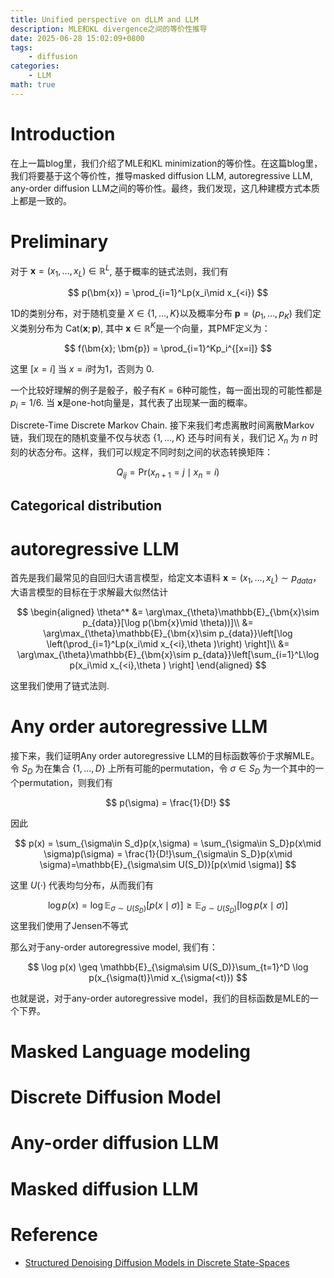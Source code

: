 ```yaml
---
title: Unified perspective on dLLM and LLM
description: MLE和KL divergence之间的等价性推导
date: 2025-06-28 15:02:09+0800
tags: 
    - diffusion
categories:
    - LLM
math: true 
---
```



# Introduction

在上一篇blog里，我们介绍了MLE和KL minimization的等价性。在这篇blog里，我们将要基于这个等价性，推导masked diffusion LLM, autoregressive LLM, any-order diffusion LLM之间的等价性。最终，我们发现，这几种建模方式本质上都是一致的。

# Preliminary

对于 $\bm{x}=(x_1,\dots,x_L)\in\mathbb{R}^L$, 基于概率的链式法则，我们有

$$
p(\bm{x}) = \prod_{i=1}^Lp(x_i\mid x_{<i})
$$

1D的类别分布，对于随机变量 $X\in\{1,\dots, K\}$以及概率分布 $\bm{p}=(p_1,\dots,p_K)$ 我们定义类别分布为 $\mathrm{Cat}(\bm{x};\bm{p})$, 其中 $\bm{x}\in\mathbb{R}^K$是一个向量，其PMF定义为：

$$
f(\bm{x}; \bm{p}) = \prod_{i=1}^Kp_i^{[x=i]}
$$

这里 $[x=i]$ 当 $x=i$时为$1$，否则为 $0$.

一个比较好理解的例子是骰子，骰子有$K=6$种可能性，每一面出现的可能性都是 $p_i=1/6$. 当 $\bm{x}$是one-hot向量是，其代表了出现某一面的概率。

Discrete-Time Discrete Markov Chain. 接下来我们考虑离散时间离散Markov链，我们现在的随机变量不仅与状态 $\{1,\dots,K\}$ 还与时间有关，我们记 $X_n$ 为 $n$ 时刻的状态分布。这样，我们可以规定不同时刻之间的状态转换矩阵：

$$
Q_{ij} = \mathrm{Pr}(x_{n+1}=j\mid x_n=i)
$$

## Categorical distribution

# autoregressive LLM

首先是我们最常见的自回归大语言模型，给定文本语料 $\bm{x}=(x_1,\dots,x_L)\sim p_{data}$， 大语言模型的目标在于求解最大似然估计

$$
\begin{aligned}
   \theta^* &=  \arg\max_{\theta}\mathbb{E}_{\bm{x}\sim p_{data}}[\log p(\bm{x}\mid \theta))]\\
   &=  \arg\max_{\theta}\mathbb{E}_{\bm{x}\sim p_{data}}\left[\log \left(\prod_{i=1}^Lp(x_i\mid x_{<i},\theta )\right) \right]\\
    &=   \arg\max_{\theta}\mathbb{E}_{\bm{x}\sim p_{data}}\left[\sum_{i=1}^L\log p(x_i\mid x_{<i},\theta ) \right]
\end{aligned}
$$

这里我们使用了链式法则.

# Any order autoregressive LLM

接下来，我们证明Any order autoregressive LLM的目标函数等价于求解MLE。
令 $S_D$ 为在集合 $\{1,\dots, D\}$ 上所有可能的permutation，令 $\sigma\in S_D$ 为一个其中的一个permutation，则我们有

$$
p(\sigma) = \frac{1}{D!}
$$

因此

$$
p(x) = \sum_{\sigma\in S_d}p(x,\sigma) = \sum_{\sigma\in S_D}p(x\mid \sigma)p(\sigma) = \frac{1}{D!}\sum_{\sigma\in S_D}p(x\mid \sigma)=\mathbb{E}_{\sigma\sim U(S_D)}[p(x\mid \sigma)]
$$

这里 $U(\cdot)$ 代表均匀分布，从而我们有

$$
\log p(x) = \log \mathbb{E}_{\sigma\sim U(S_D)}[p(x\mid \sigma)] \geq \mathbb{E}_{\sigma\sim U(S_D)}[\log p(x\mid \sigma)]
$$
这里我们使用了Jensen不等式

那么对于any-order autoregressive model, 我们有：

$$
\log p(x) \geq \mathbb{E}_{\sigma\sim U(S_D)}\sum_{t=1}^D \log p(x_{\sigma(t)}\mid x_{\sigma(<t)})
$$

也就是说，对于any-order autoregressive model，我们的目标函数是MLE的一个下界。

# Masked Language modeling

# Discrete Diffusion Model

# Any-order diffusion LLM

# Masked diffusion LLM

# Reference

- [Structured Denoising Diffusion Models in Discrete State-Spaces](https://arxiv.org/pdf/2107.03006)
